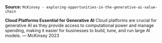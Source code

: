 **Source:** `McKinsey - exploring-opportunities-in-the-generative-ai-value-chain`

**Cloud Platforms Essential for Generative AI**
Cloud platforms are crucial for generative AI as they provide access to computational power and manage spending, making it easier for businesses to build, tune, and run large AI models. — McKinsey 2023
